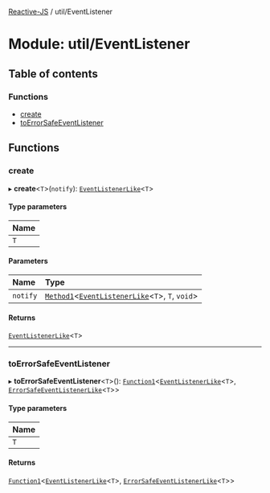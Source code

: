 [Reactive-JS](../README.md) / util/EventListener

# Module: util/EventListener

## Table of contents

### Functions

- [create](util_EventListener.md#create)
- [toErrorSafeEventListener](util_EventListener.md#toerrorsafeeventlistener)

## Functions

### create

▸ **create**<`T`\>(`notify`): [`EventListenerLike`](../interfaces/util.EventListenerLike.md)<`T`\>

#### Type parameters

| Name |
| :------ |
| `T` |

#### Parameters

| Name | Type |
| :------ | :------ |
| `notify` | [`Method1`](functions.md#method1)<[`EventListenerLike`](../interfaces/util.EventListenerLike.md)<`T`\>, `T`, `void`\> |

#### Returns

[`EventListenerLike`](../interfaces/util.EventListenerLike.md)<`T`\>

___

### toErrorSafeEventListener

▸ **toErrorSafeEventListener**<`T`\>(): [`Function1`](functions.md#function1)<[`EventListenerLike`](../interfaces/util.EventListenerLike.md)<`T`\>, [`ErrorSafeEventListenerLike`](../interfaces/util.ErrorSafeEventListenerLike.md)<`T`\>\>

#### Type parameters

| Name |
| :------ |
| `T` |

#### Returns

[`Function1`](functions.md#function1)<[`EventListenerLike`](../interfaces/util.EventListenerLike.md)<`T`\>, [`ErrorSafeEventListenerLike`](../interfaces/util.ErrorSafeEventListenerLike.md)<`T`\>\>

